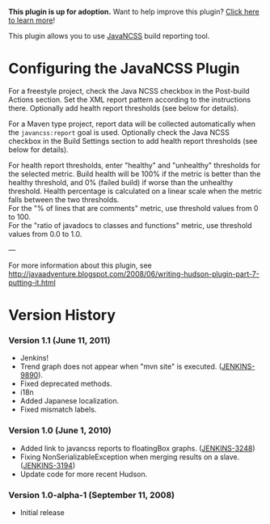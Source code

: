 **This plugin is up for adoption.** Want to help improve this plugin?
[Click here to learn
more](http://localhost:8085/display/JENKINS/Adopt+a+Plugin "Adopt a Plugin")!

This plugin allows you to use
[JavaNCSS](http://www.kclee.de/clemens/java/javancss/) build reporting
tool.

# Configuring the JavaNCSS Plugin

For a freestyle project, check the Java NCSS checkbox in the Post-build
Actions section. Set the XML report pattern according to the
instructions there. Optionally add health report thresholds (see below
for details).

For a Maven type project, report data will be collected automatically
when the `javancss:report` goal is used. Optionally check the Java NCSS
checkbox in the Build Settings section to add health report thresholds
(see below for details).

For health report thresholds, enter "healthy" and "unhealthy" thresholds
for the selected metric. Build health will be 100% if the metric is
better than the healthy threshold, and 0% (failed build) if worse than
the unhealthy threshold. Health percentage is calculated on a linear
scale when the metric falls between the two thresholds.  
For the "% of lines that are comments" metric, use threshold values from
0 to 100.  
For the "ratio of javadocs to classes and functions" metric, use
threshold values from 0.0 to 1.0.

—

For more information about this plugin, see
<http://javaadventure.blogspot.com/2008/06/writing-hudson-plugin-part-7-putting-it.html>

# Version History

### Version 1.1 (June 11, 2011)

-   Jenkins!
-   Trend graph does not appear when "mvn site" is executed.
    ([JENKINS-9890](https://issues.jenkins-ci.org/browse/JENKINS-9890)).
-   Fixed deprecated methods.
-   i18n
-   Added Japanese localization.
-   Fixed mismatch labels.

### Version 1.0 (June 1, 2010)

-   Added link to javancss reports to floatingBox graphs.
    ([JENKINS-3248](https://issues.jenkins-ci.org/browse/JENKINS-3248))
-   Fixing NonSerializableException when merging results on a slave.
    ([JENKINS-3194](https://issues.jenkins-ci.org/browse/JENKINS-3194))
-   Update code for more recent Hudson.

### Version 1.0-alpha-1 (September 11, 2008)

-   Initial release
